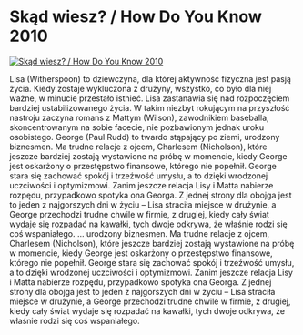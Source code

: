 Skąd wiesz? / How Do You Know 2010 
=============
[![Skąd wiesz? / How Do You Know 2010 ](http://vidos.pl/images/player.gif)](http://vidos.pl/skad-wiesz-how-do-you-know-2010)

 Lisa (Witherspoon) to dziewczyna, dla której aktywność fizyczna jest pasją życia. Kiedy zostaje wykluczona z drużyny, wszystko, co było dla niej ważne, w minucie przestało istnieć. Lisa zastanawia się nad rozpoczęciem bardziej ustabilizowanego życia. W takim niezbyt rokującym na przyszłość nastroju zaczyna romans z Mattym (Wilson), zawodnikiem baseballa, skoncentrowanym na sobie facecie, nie pozbawionym jednak uroku osobistego. George (Paul Rudd) to twardo stąpający po ziemi, urodzony biznesmen. Ma trudne relacje z ojcem, Charlesem (Nicholson), które jeszcze bardziej zostają wystawione na próbę w momencie, kiedy George jest oskarżony o przestępstwo finansowe, którego nie popełnił. George stara się zachować spokój i trzeźwość umysłu, a to dzięki wrodzonej uczciwości i optymizmowi. Zanim jeszcze relacja Lisy i Matta nabierze rozpędu, przypadkowo spotyka ona Georga. Z jednej strony dla obojga jest to jeden z najgorszych dni w życiu – Lisa straciła miejsce w drużynie, a George przechodzi trudne chwile w firmie, z drugiej, kiedy cały świat wydaje się rozpadać na kawałki, tych dwoje odkrywa, że właśnie rodzi się coś wspaniałego.   ... urodzony biznesmen. Ma trudne relacje z ojcem, Charlesem (Nicholson), które jeszcze bardziej zostają wystawione na próbę w momencie, kiedy George jest oskarżony o przestępstwo finansowe, którego nie popełnił. George stara się zachować spokój i trzeźwość umysłu, a to dzięki wrodzonej uczciwości i optymizmowi. Zanim jeszcze relacja Lisy i Matta nabierze rozpędu, przypadkowo spotyka ona Georga. Z jednej strony dla obojga jest to jeden z najgorszych dni w życiu – Lisa straciła miejsce w drużynie, a George przechodzi trudne chwile w firmie, z drugiej, kiedy cały świat wydaje się rozpadać na kawałki, tych dwoje odkrywa, że właśnie rodzi się coś wspaniałego.
